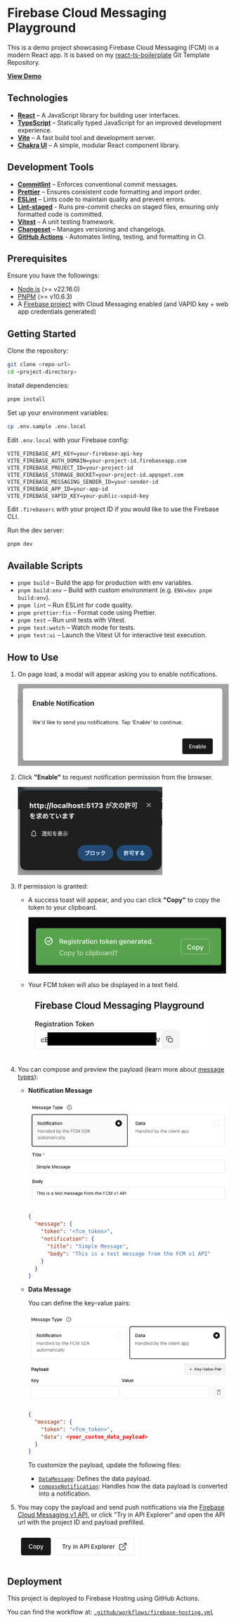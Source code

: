 # Firebase Cloud Messaging Playground

This is a demo project showcasing Firebase Cloud Messaging (FCM) in a modern React app.
It is based on my [react-ts-boilerplate](https://github.com/tyalau/react-ts-boilerplate) Git Template Repository.

**[View Demo](https://react-fcm-playground.web.app/)**

## Technologies

- [**React**](https://react.dev/) – A JavaScript library for building user interfaces.
- [**TypeScript**](https://www.typescriptlang.org/) – Statically typed JavaScript for an improved development experience.
- [**Vite**](https://vitejs.dev/) – A fast build tool and development server.
- [**Chakra UI**](https://chakra-ui.com/) – A simple, modular React component library.

## Development Tools

- [**Commitlint**](https://commitlint.js.org/) – Enforces conventional commit messages.
- [**Prettier**](https://prettier.io/) – Ensures consistent code formatting and import order.
- [**ESLint**](https://eslint.org/) – Lints code to maintain quality and prevent errors.
- [**Lint-staged**](https://github.com/okonet/lint-staged) - Runs pre-commit checks on staged files, ensuring only formatted code is committed.
- [**Vitest**](https://vitest.dev/) – A unit testing framework.
- [**Changeset**](https://github.com/changesets/changesets) – Manages versioning and changelogs.
- [**GitHub Actions**](https://github.com/features/actions) - Automates linting, testing, and formatting in CI.

## Prerequisites

Ensure you have the followings:

- [Node.js](https://nodejs.org/) (>= v22.16.0)
- [PNPM](https://pnpm.io/) (>= v10.6.3)
- A [Firebase project](https://firebase.google.com/) with Cloud Messaging enabled
  (and VAPID key + web app credentials generated)

## Getting Started

Clone the repository:

```bash
git clone <repo-url>
cd <project-directory>
```

Install dependencies:

```bash
pnpm install
```

Set up your environment variables:

```bash
cp .env.sample .env.local
```

Edit `.env.local` with your Firebase config:

```env
VITE_FIREBASE_API_KEY=your-firebase-api-key
VITE_FIREBASE_AUTH_DOMAIN=your-project-id.firebaseapp.com
VITE_FIREBASE_PROJECT_ID=your-project-id
VITE_FIREBASE_STORAGE_BUCKET=your-project-id.appspot.com
VITE_FIREBASE_MESSAGING_SENDER_ID=your-sender-id
VITE_FIREBASE_APP_ID=your-app-id
VITE_FIREBASE_VAPID_KEY=your-public-vapid-key
```

Edit `.firebaserc` with your project ID if you would like to use the Firebase CLI.

Run the dev server:

```bash
pnpm dev
```

## Available Scripts

- `pnpm build` – Build the app for production with env variables.
- `pnpm build:env` – Build with custom environment (e.g. `ENV=dev pnpm build:env`).
- `pnpm lint` – Run ESLint for code quality.
- `pnpm prettier:fix` – Format code using Prettier.
- `pnpm test` – Run unit tests with Vitest.
- `pnpm test:watch` – Watch mode for tests.
- `pnpm test:ui` – Launch the Vitest UI for interactive test execution.

## How to Use

1. On page load, a modal will appear asking you to enable notifications.

   ![Enable Notification Modal](./assets/enable-notification-modal.png)

2. Click **"Enable"** to request notification permission from the browser.

   ![Notification Permission Prompt](./assets/notification-permission-prompt.png)

3. If permission is granted:

   - A success toast will appear, and you can click **"Copy"** to copy the token to your clipboard.

     ![Token Generated Toast](./assets/token-generate-toast.png)

   - Your FCM token will also be displayed in a text field.

     ![FCM Token Text Field](./assets/fcm-token-text-field.png)

4. You can compose and preview the payload (learn more about [message types](https://firebase.google.com/docs/cloud-messaging/concept-options#notifications_and_data_messages)):

   - **Notification Message**

     ![Notification Message Payload](./assets/notification-message-payload.png)

     ```json
     {
       "message": {
         "token": "<fcm_token>",
         "notification": {
           "title": "Simple Message",
           "body": "This is a test message from the FCM v1 API"
         }
       }
     }
     ```

   - **Data Message**

     You can define the key-value pairs:

     ![Data Message Payload](./assets/data-message-payload.png)

     ```json
     {
       "message": {
         "token": "<fcm_token>",
         "data": <your_custom_data_payload>
       }
     }
     ```

     To customize the payload, update the following files:

     - [`DataMessage`](./src/types/notification.ts): Defines the data payload.
     - [`composeNotification`](./src/utils/notification.ts): Handles how the data payload is converted into a notification.

5. You may copy the payload and send push notifications via the [Firebase Cloud Messaging v1 API](https://firebase.google.com/docs/reference/fcm/rest/v1/projects.messages/send), or click "Try in API Explorer" and open the API url with the project ID and payload prefilled.

   ![Action Buttons](./assets/action-buttons.png)

## Deployment

This project is deployed to Firebase Hosting using GitHub Actions.

You can find the workflow at:
[`.github/workflows/firebase-hosting.yml`](.github/workflows/firebase-hosting-merge.yml)
